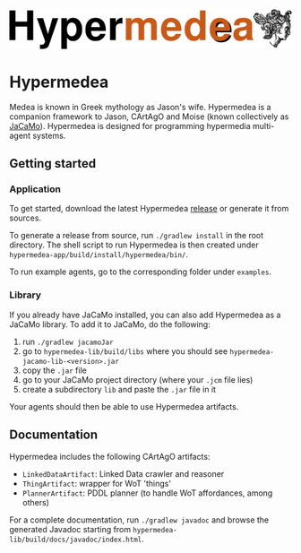 ![Hypermedia Programming Framework](img/banner.png)

# Hypermedea

Medea is known in Greek mythology as Jason's wife.
Hypermedea is a companion framework to Jason, CArtAgO and Moise (known collectively as [JaCaMo](jacamo.sourceforge.net/)).
Hypermedea is designed for programming hypermedia multi-agent systems.

## Getting started

### Application

To get started, download the latest Hypermedea [release](https://github.com/Hypermedea/hypermedea/releases) or generate it from sources.

To generate a release from source, run `./gradlew install` in the root directory.
The shell script to run Hypermedea is then created under `hypermedea-app/build/install/hypermedea/bin/`.

To run example agents, go to the corresponding folder under `examples`.

### Library

If you already have JaCaMo installed, you can also add Hypermedea as a JaCaMo library.
To add it to JaCaMo, do the following:
1. run `./gradlew jacamoJar`
2. go to `hypermedea-lib/build/libs` where you should see `hypermedea-jacamo-lib-<version>.jar`
3. copy the `.jar` file
4. go to your JaCaMo project directory (where your `.jcm` file lies)
5. create a subdirectory `lib` and paste the `.jar` file in it

Your agents should then be able to use Hypermedea artifacts.

## Documentation

Hypermedea includes the following CArtAgO artifacts:
- `LinkedDataArtifact`: Linked Data crawler and reasoner
- `ThingArtifact`: wrapper for WoT 'things'
- `PlannerArtifact`: PDDL planner (to handle WoT affordances, among others)

For a complete documentation, run `./gradlew javadoc` and browse the generated
Javadoc starting from `hypermedea-lib/build/docs/javadoc/index.html`.
